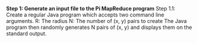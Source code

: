 **Step 1: Generate an input file to the Pi MapReduce program**
	Step 1.1: Create a regular Java program which accepts two command line arguments.
	R: The radius
	N: The number of (x, y) pairs to create
	The Java program then randomly generates N pairs of (x, y) and displays them on the standard output.
